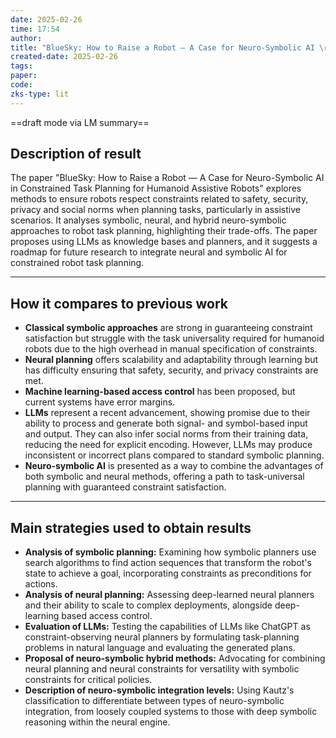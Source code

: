 ```yaml
---
date: 2025-02-26
time: 17:54
author: 
title: "BlueSky: How to Raise a Robot — A Case for Neuro-Symbolic AI \rin Constrained Task Planning for Humanoid Assistive Robots"
created-date: 2025-02-26
tags: 
paper: 
code: 
zks-type: lit
---
```

==draft mode via LM summary==


## Description of result

The paper "BlueSky: How to Raise a Robot — A Case for Neuro-Symbolic AI in Constrained Task Planning for Humanoid Assistive Robots" explores methods to ensure robots respect constraints related to safety, security, privacy and social norms when planning tasks, particularly in assistive scenarios. It analyses symbolic, neural, and hybrid neuro-symbolic approaches to robot task planning, highlighting their trade-offs. The paper proposes using LLMs as knowledge bases and planners, and it suggests a roadmap for future research to integrate neural and symbolic AI for constrained robot task planning.

---

## How it compares to previous work

- **Classical symbolic approaches** are strong in guaranteeing constraint satisfaction but struggle with the task universality required for humanoid robots due to the high overhead in manual specification of constraints.
- **Neural planning** offers scalability and adaptability through learning but has difficulty ensuring that safety, security, and privacy constraints are met.
- **Machine learning-based access control** has been proposed, but current systems have error margins.
- **LLMs** represent a recent advancement, showing promise due to their ability to process and generate both signal- and symbol-based input and output. They can also infer social norms from their training data, reducing the need for explicit encoding. However, LLMs may produce inconsistent or incorrect plans compared to standard symbolic planning.
- **Neuro-symbolic AI** is presented as a way to combine the advantages of both symbolic and neural methods, offering a path to task-universal planning with guaranteed constraint satisfaction.

---

## Main strategies used to obtain results

- **Analysis of symbolic planning:** Examining how symbolic planners use search algorithms to find action sequences that transform the robot's state to achieve a goal, incorporating constraints as preconditions for actions.
- **Analysis of neural planning:** Assessing deep-learned neural planners and their ability to scale to complex deployments, alongside deep-learning based access control.
- **Evaluation of LLMs:** Testing the capabilities of LLMs like ChatGPT as constraint-observing neural planners by formulating task-planning problems in natural language and evaluating the generated plans.
- **Proposal of neuro-symbolic hybrid methods:** Advocating for combining neural planning and neural constraints for versatility with symbolic constraints for critical policies.
- **Description of neuro-symbolic integration levels:** Using Kautz's classification to differentiate between types of neuro-symbolic integration, from loosely coupled systems to those with deep symbolic reasoning within the neural engine.
